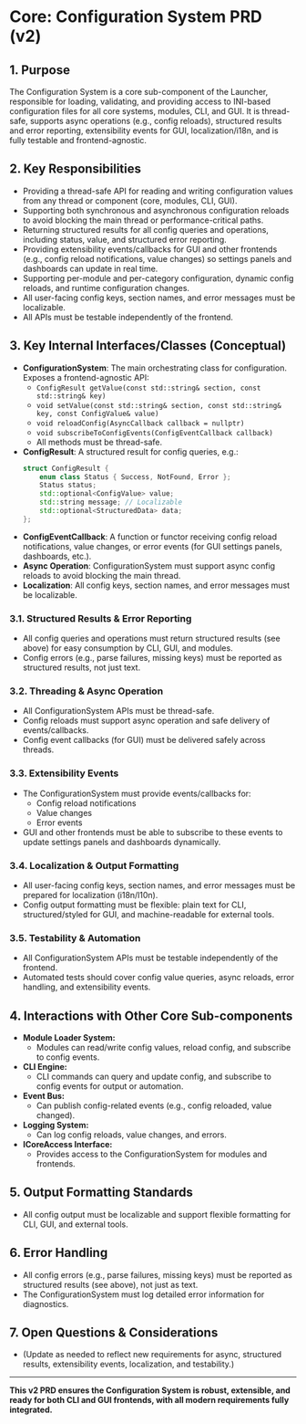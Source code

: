 # Core: Configuration System PRD (v2)

## 1. Purpose

The Configuration System is a core sub-component of the Launcher, responsible for loading, validating, and providing access to INI-based configuration files for all core systems, modules, CLI, and GUI. It is thread-safe, supports async operations (e.g., config reloads), structured results and error reporting, extensibility events for GUI, localization/i18n, and is fully testable and frontend-agnostic.

## 2. Key Responsibilities

*   Providing a thread-safe API for reading and writing configuration values from any thread or component (core, modules, CLI, GUI).
*   Supporting both synchronous and asynchronous configuration reloads to avoid blocking the main thread or performance-critical paths.
*   Returning structured results for all config queries and operations, including status, value, and structured error reporting.
*   Providing extensibility events/callbacks for GUI and other frontends (e.g., config reload notifications, value changes) so settings panels and dashboards can update in real time.
*   Supporting per-module and per-category configuration, dynamic config reloads, and runtime configuration changes.
*   All user-facing config keys, section names, and error messages must be localizable.
*   All APIs must be testable independently of the frontend.

## 3. Key Internal Interfaces/Classes (Conceptual)

*   **ConfigurationSystem**: The main orchestrating class for configuration. Exposes a frontend-agnostic API:
    *   `ConfigResult getValue(const std::string& section, const std::string& key)`
    *   `void setValue(const std::string& section, const std::string& key, const ConfigValue& value)`
    *   `void reloadConfig(AsyncCallback callback = nullptr)`
    *   `void subscribeToConfigEvents(ConfigEventCallback callback)`
    *   All methods must be thread-safe.
*   **ConfigResult**: A structured result for config queries, e.g.:
    ```cpp
    struct ConfigResult {
        enum class Status { Success, NotFound, Error };
        Status status;
        std::optional<ConfigValue> value;
        std::string message; // Localizable
        std::optional<StructuredData> data;
    };
    ```
*   **ConfigEventCallback**: A function or functor receiving config reload notifications, value changes, or error events (for GUI settings panels, dashboards, etc.).
*   **Async Operation**: ConfigurationSystem must support async config reloads to avoid blocking the main thread.
*   **Localization**: All config keys, section names, and error messages must be localizable.

### 3.1. Structured Results & Error Reporting

*   All config queries and operations must return structured results (see above) for easy consumption by CLI, GUI, and modules.
*   Config errors (e.g., parse failures, missing keys) must be reported as structured results, not just text.

### 3.2. Threading & Async Operation

*   All ConfigurationSystem APIs must be thread-safe.
*   Config reloads must support async operation and safe delivery of events/callbacks.
*   Config event callbacks (for GUI) must be delivered safely across threads.

### 3.3. Extensibility Events

*   The ConfigurationSystem must provide events/callbacks for:
    *   Config reload notifications
    *   Value changes
    *   Error events
*   GUI and other frontends must be able to subscribe to these events to update settings panels and dashboards dynamically.

### 3.4. Localization & Output Formatting

*   All user-facing config keys, section names, and error messages must be prepared for localization (i18n/l10n).
*   Config output formatting must be flexible: plain text for CLI, structured/styled for GUI, and machine-readable for external tools.

### 3.5. Testability & Automation

*   All ConfigurationSystem APIs must be testable independently of the frontend.
*   Automated tests should cover config value queries, async reloads, error handling, and extensibility events.

## 4. Interactions with Other Core Sub-components

*   **Module Loader System:**
    *   Modules can read/write config values, reload config, and subscribe to config events.
*   **CLI Engine:**
    *   CLI commands can query and update config, and subscribe to config events for output or automation.
*   **Event Bus:**
    *   Can publish config-related events (e.g., config reloaded, value changed).
*   **Logging System:**
    *   Can log config reloads, value changes, and errors.
*   **ICoreAccess Interface:**
    *   Provides access to the ConfigurationSystem for modules and frontends.

## 5. Output Formatting Standards

*   All config output must be localizable and support flexible formatting for CLI, GUI, and external tools.

## 6. Error Handling

*   All config errors (e.g., parse failures, missing keys) must be reported as structured results (see above), not just as text.
*   The ConfigurationSystem must log detailed error information for diagnostics.

## 7. Open Questions & Considerations

*   (Update as needed to reflect new requirements for async, structured results, extensibility events, localization, and testability.)

---

**This v2 PRD ensures the Configuration System is robust, extensible, and ready for both CLI and GUI frontends, with all modern requirements fully integrated.** 